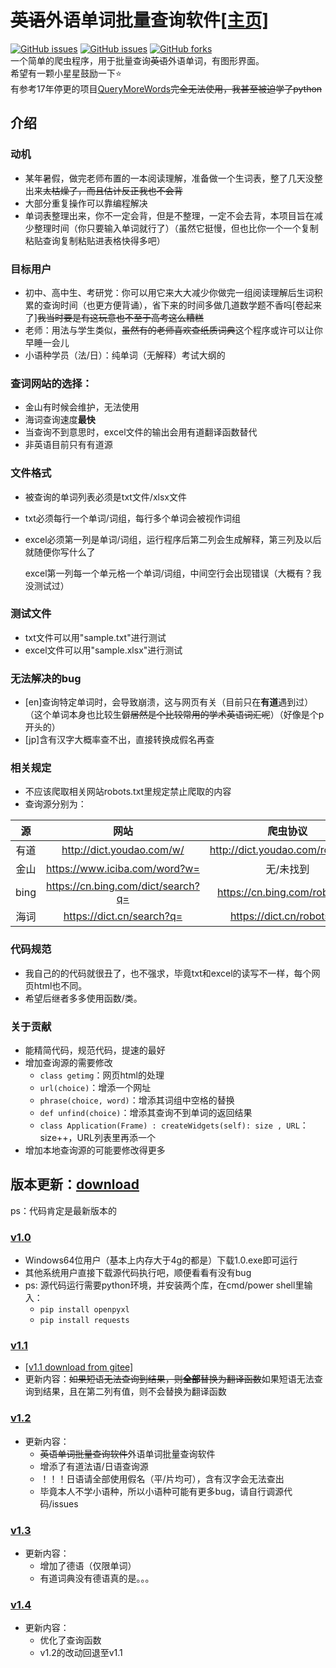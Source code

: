 # ~~英语~~外语单词批量查询软件[[主页]](https://what-is-me.github.io/WordListEnquiry/)
<a href="https://github.com/what-is-me/WordListEnquiry/stargazers"><img alt="GitHub issues" src="https://img.shields.io/github/stars/what-is-me/WordListEnquiry"></a>
<a href="https://github.com/what-is-me/WordListEnquiry/issues"><img alt="GitHub issues" src="https://img.shields.io/github/issues/what-is-me/WordListEnquiry"></a>
<a href="https://github.com/what-is-me/WordListEnquiry/network"><img alt="GitHub forks" src="https://img.shields.io/github/forks/what-is-me/WordListEnquiry"></a>
<br>
一个简单的爬虫程序，用于批量查询~~英语~~外语单词，有图形界面。<br>
希望有一颗小星星鼓励一下⭐<br>
有参考17年停更的项目[QueryMoreWords](https://github.com/ztjryg4/QueryMoreWords)~~完全无法使用，我甚至被迫学了python~~

## 介绍

### **动机**

- 某年暑假，做完老师布置的一本阅读理解，准备做一个生词表，整了几天没整出来~~太枯燥了，而且估计反正我也不会背~~
- 大部分重复操作可以靠编程解决
- 单词表整理出来，你不一定会背，但是不整理，一定不会去背，本项目旨在减少整理时间（你只要输入单词就行了）（虽然它挺慢，但也比你一个一个复制粘贴查询复制粘贴进表格快得多吧）

### **目标用户**

- 初中、高中生、考研党：你可以用它来大大减少你做完一组阅读理解后生词积累的查询时间（也更方便背诵），省下来的时间多做几道数学题不香吗[卷起来了]~~我当时要是有这玩意也不至于高考这么糟糕~~
- 老师：用法与学生类似，~~虽然有的老师喜欢查纸质词典~~这个程序或许可以让你早睡一会儿
- 小语种学员（法/日）：纯单词（无解释）考试大纲的

### **查词网站的选择：**

- 金山有时候会维护，无法使用
- 海词查询速度**最快**
- 当查询不到意思时，excel文件的输出会用有道翻译函数替代
- 非英语目前只有有道源

### **文件格式**

- 被查询的单词列表必须是txt文件/xlsx文件
- txt必须每行一个单词/词组，每行多个单词会被视作词组
- excel必须第一列是单词/词组，运行程序后第二列会生成解释，第三列及以后就随便你写什么了

  excel第一列每一个单元格一个单词/词组，中间空行会出现错误（大概有？我没测试过）

### **测试文件**

- txt文件可以用"sample.txt"进行测试
- excel文件可以用"sample.xlsx"进行测试

### **无法解决的bug**

- [en]查询特定单词时，会导致崩溃，这与网页有关（目前只在**有道**遇到过）（这个单词本身也比较生僻~~居然是个比较常用的学术英语词汇呢~~）（好像是个p开头的）
- [jp]含有汉字大概率查不出，直接转换成假名再查

### **相关规定**

- 不应该爬取相关网站robots.txt里规定禁止爬取的内容
- 查询源分别为：


|  源  |                网站                |             爬虫协议             |
| :----: | :----------------------------------: | :---------------------------------: |
| 有道 |     http://dict.youdao.com/w/     | http://dict.youdao.com/robots.txt |
| 金山 |   https://www.iciba.com/word?w=   |             无/未找到             |
| bing | https://cn.bing.com/dict/search?q= |  https://cn.bing.com/robots.txt  |
| 海词 |     https://dict.cn/search?q=     |    https://dict.cn/robots.txt    |

### **代码规范**

- 我自己的的代码就很丑了，也不强求，毕竟txt和excel的读写不一样，每个网页html也不同。
- 希望后继者多多使用函数/类。

### **关于贡献**

- 能精简代码，规范代码，提速的最好
- 增加查询源的需要修改
  - `class getimg`：网页html的处理
  - `url(choice)`：增添一个网址
  - `phrase(choice, word)`：增添其词组中空格的替换
  - `def unfind(choice)`：增添其查询不到单词的返回结果
  - `class Application(Frame) : createWidgets(self): size , URL`：size++，URL列表里再添一个
- 增加本地查询源的可能要修改得更多

## 版本更新：[download](https://github.com/what-is-me/wordlisttranslate/releases/)
ps：代码肯定是最新版本的
### [v1.0](https://github.com/what-is-me/WordListEnquiry/releases/tag/1.0)
- Windows64位用户（基本上内存大于4g的都是）下载1.0.exe即可运行
- 其他系统用户直接下载源代码执行吧，顺便看看有没有bug
- ps: 源代码运行需要python环境，并安装两个库，在cmd/power shell里输入：
  - `pip install openpyxl`
  - `pip install requests`

### [v1.1](https://github.com/what-is-me/WordListEnquiry/releases/tag/1.1)
- [[v1.1 download from gitee]](https://gitee.com/whatisme/wordlisttranslate/releases/v1.1)
- 更新内容：~~如果短语无法查询到结果，则**全部**替换为翻译函数~~如果短语无法查询到结果，且在第二列有值，则不会替换为翻译函数 

### [v1.2](https://github.com/what-is-me/WordListEnquiry/releases/tag/1.2)
- 更新内容：
  - ~~英语单词批量查询软件~~外语单词批量查询软件
  - 增添了有道法语/日语查询源
  - ！！！日语请全部使用假名（平/片均可），含有汉字会无法查出
  - 毕竟本人不学小语种，所以小语种可能有更多bug，请自行调源代码/issues

### [v1.3](https://github.com/what-is-me/WordListEnquiry/releases/tag/1.3)
- 更新内容：
  - 增加了德语（仅限单词）
  - 有道词典没有德语真的是。。。

### [v1.4](https://github.com/what-is-me/WordListEnquiry/releases/tag/1.4)
- 更新内容：
  - 优化了查询函数
  - v1.2的改动回退至v1.1
